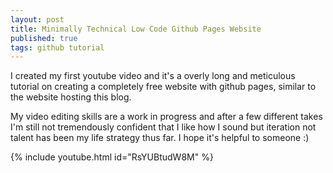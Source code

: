 ```yaml
---
layout: post
title: Minimally Technical Low Code Github Pages Website 
published: true
tags: github tutorial
---
```


I created my first youtube video and it's a overly long and meticulous tutorial on creating a completely free website with github pages, similar to the website hosting this blog. 

My video editing skills are a work in progress and after a few different takes I'm still not tremendously confident that I like how I sound but iteration not talent has been my life strategy thus far. I hope it's helpful to someone :)

{% include youtube.html id="RsYUBtudW8M" %}  
